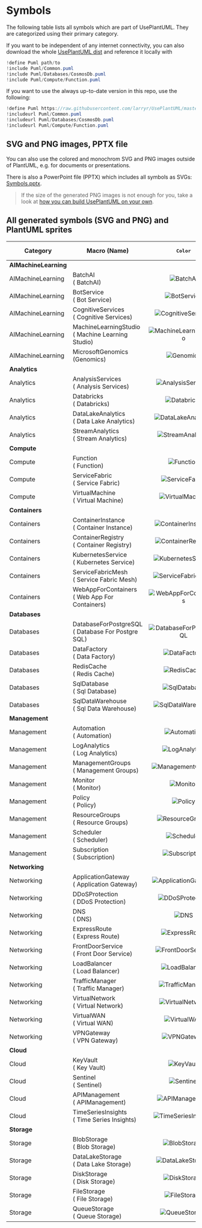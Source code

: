 #  Symbols

The following table lists all symbols which are part of UsePlantUML.
They are categorized using their primary category.

If you want to be independent of any internet connectivity, you can also download the whole [UsePlantUML dist](dist/) and reference it locally with

```c#
!define Puml path/to
!include Puml/Common.puml
!include Puml/Databases/CosmosDb.puml
!include Puml/Compute/Function.puml
```

If you want to use the always up-to-date version in this repo, use the following:

```c#
!define Puml https://raw.githubusercontent.com/larryr/UsePlantUML/master/dist
!includeurl Puml/Common.puml
!includeurl Puml/Databases/CosmosDb.puml
!includeurl Puml/Compute/Function.puml
```

## SVG and PNG images, PPTX file

You can also use the colored and monochrom SVG and PNG images outside of PlantUML, e.g. for documents or presentations.

There is also a PowerPoint file (PPTX) which includes all  symbols as SVGs: [Symbols.pptx](dist/Symbols.pptx?raw=true).

> If the size of the generated PNG images is not enough for you, take a look at [how you can build UsePlantUML on your own](scripts/README.md).

## All generated  symbols (SVG and PNG) and PlantUML sprites

Category | Macro (Name) | <pre>Color</pre> | <pre>Mono </pre> | Url
  ---    |  ---  | :---:  | :---: | ---
**AIMachineLearning** | | | | **AIMachineLearning/all.puml**
AIMachineLearning | BatchAI </br> ( BatchAI) | ![BatchAI](dist/AIMachineLearning/BatchAI.png?raw=true) | ![BatchAI](dist/AIMachineLearning/BatchAI-m.png?raw=true) | AIMachineLearning/BatchAI.puml
AIMachineLearning | BotService </br> ( Bot Service) | ![BotService](dist/AIMachineLearning/BotService.png?raw=true) | ![BotService](dist/AIMachineLearning/BotService-m.png?raw=true) | AIMachineLearning/BotService.puml
AIMachineLearning | CognitiveServices </br> ( Cognitive Services) | ![CognitiveServices](dist/AIMachineLearning/CognitiveServices.png?raw=true) | ![CognitiveServices](dist/AIMachineLearning/CognitiveServices-m.png?raw=true) | AIMachineLearning/CognitiveServices.puml
AIMachineLearning | MachineLearningStudio </br> ( Machine Learning Studio) | ![MachineLearningStudio](dist/AIMachineLearning/MachineLearningStudio.png?raw=true) | ![MachineLearningStudio](dist/AIMachineLearning/MachineLearningStudio-m.png?raw=true) | AIMachineLearning/MachineLearningStudio.puml
AIMachineLearning | MicrosoftGenomics </br> (Genomics) | ![Genomics](dist/AIMachineLearning/Genomics.png?raw=true) | ![Genomics](dist/AIMachineLearning/Genomics-m.png?raw=true) | AIMachineLearning/MicrosoftGenomics.puml
**Analytics** | | | | **Analytics/all.puml**
Analytics | AnalysisServices </br> ( Analysis Services) | ![AnalysisServices](dist/Analytics/AnalysisServices.png?raw=true) | ![AnalysisServices](dist/Analytics/AnalysisServices-m.png?raw=true) | Analytics/AnalysisServices.puml
Analytics | Databricks </br> ( Databricks) | ![Databricks](dist/Analytics/Databricks.png?raw=true) | ![Databricks](dist/Analytics/Databricks-m.png?raw=true) | Analytics/Databricks.puml
Analytics | DataLakeAnalytics </br> ( Data Lake Analytics) | ![DataLakeAnalytics](dist/Analytics/DataLakeAnalytics.png?raw=true) | ![DataLakeAnalytics](dist/Analytics/DataLakeAnalytics-m.png?raw=true) | Analytics/DataLakeAnalytics.puml
Analytics | StreamAnalytics </br> ( Stream Analytics) | ![StreamAnalytics](dist/Analytics/StreamAnalytics.png?raw=true) | ![StreamAnalytics](dist/Analytics/StreamAnalytics-m.png?raw=true) | Analytics/StreamAnalytics.puml
**Compute** | | | | **Compute/all.puml**
Compute | Function </br> ( Function) | ![Function](dist/Compute/Function.png?raw=true) | ![Function](dist/Compute/Function-m.png?raw=true) | Compute/Function.puml
Compute | ServiceFabric </br> ( Service Fabric) | ![ServiceFabric](dist/Compute/ServiceFabric.png?raw=true) | ![ServiceFabric](dist/Compute/ServiceFabric-m.png?raw=true) | Compute/ServiceFabric.puml
Compute | VirtualMachine </br> ( Virtual Machine) | ![VirtualMachine](dist/Compute/VirtualMachine.png?raw=true) | ![VirtualMachine](dist/Compute/VirtualMachine-m.png?raw=true) | Compute/VirtualMachine.puml
**Containers** | | | | **Containers/all.puml**
Containers | ContainerInstance </br> ( Container Instance) | ![ContainerInstance](dist/Containers/ContainerInstance.png?raw=true) | ![ContainerInstance](dist/Containers/ContainerInstance-m.png?raw=true) | Containers/ContainerInstance.puml
Containers | ContainerRegistry </br> ( Container Registry) | ![ContainerRegistry](dist/Containers/ContainerRegistry.png?raw=true) | ![ContainerRegistry](dist/Containers/ContainerRegistry-m.png?raw=true) | Containers/ContainerRegistry.puml
Containers | KubernetesService </br> ( Kubernetes Service) | ![KubernetesService](dist/Containers/KubernetesService.png?raw=true) | ![KubernetesService](dist/Containers/KubernetesService-m.png?raw=true) | Containers/KubernetesService.puml
Containers | ServiceFabricMesh </br> ( Service Fabric Mesh) | ![ServiceFabricMesh](dist/Containers/ServiceFabricMesh.png?raw=true) | ![ServiceFabricMesh](dist/Containers/ServiceFabricMesh-m.png?raw=true) | Containers/ServiceFabricMesh.puml
Containers | WebAppForContainers </br> ( Web App For Containers) | ![WebAppForContainers](dist/Containers/WebAppForContainers.png?raw=true) | ![WebAppForContainers](dist/Containers/WebAppForContainers-m.png?raw=true) | Containers/WebAppForContainers.puml
**Databases** | | | | **Databases/all.puml**
Databases | DatabaseForPostgreSQL </br> ( Database For Postgre SQL) | ![DatabaseForPostgreSQL](dist/Databases/DatabaseForPostgreSQL.png?raw=true) | ![DatabaseForPostgreSQL](dist/Databases/DatabaseForPostgreSQL-m.png?raw=true) | Databases/DatabaseForPostgreSQL.puml
Databases | DataFactory </br> ( Data Factory) | ![DataFactory](dist/Databases/DataFactory.png?raw=true) | ![DataFactory](dist/Databases/DataFactory-m.png?raw=true) | Databases/DataFactory.puml
Databases | RedisCache </br> ( Redis Cache) | ![RedisCache](dist/Databases/RedisCache.png?raw=true) | ![RedisCache](dist/Databases/RedisCache-m.png?raw=true) | Databases/RedisCache.puml
Databases | SqlDatabase </br> ( Sql Database) | ![SqlDatabase](dist/Databases/SqlDatabase.png?raw=true) | ![SqlDatabase](dist/Databases/SqlDatabase-m.png?raw=true) | Databases/SqlDatabase.puml
Databases | SqlDataWarehouse </br> ( Sql Data Warehouse) | ![SqlDataWarehouse](dist/Databases/SqlDataWarehouse.png?raw=true) | ![SqlDataWarehouse](dist/Databases/SqlDataWarehouse-m.png?raw=true) | Databases/SqlDataWarehouse.puml
**Management** | | | | **Management/all.puml**
Management | Automation </br> ( Automation) | ![Automation](dist/Management/Automation.png?raw=true) | ![Automation](dist/Management/Automation-m.png?raw=true) | Management/Automation.puml
Management | LogAnalytics </br> ( Log Analytics) | ![LogAnalytics](dist/Management/LogAnalytics.png?raw=true) | ![LogAnalytics](dist/Management/LogAnalytics-m.png?raw=true) | Management/LogAnalytics.puml
Management | ManagementGroups </br> ( Management Groups) | ![ManagementGroups](dist/Management/ManagementGroups.png?raw=true) | ![ManagementGroups](dist/Management/ManagementGroups-m.png?raw=true) | Management/ManagementGroups.puml
Management | Monitor </br> ( Monitor) | ![Monitor](dist/Management/Monitor.png?raw=true) | ![Monitor](dist/Management/Monitor-m.png?raw=true) | Management/Monitor.puml
Management | Policy </br> ( Policy) | ![Policy](dist/Management/Policy.png?raw=true) | ![Policy](dist/Management/Policy-m.png?raw=true) | Management/Policy.puml
Management | ResourceGroups </br> ( Resource Groups) | ![ResourceGroups](dist/Management/ResourceGroups.png?raw=true) | ![ResourceGroups](dist/Management/ResourceGroups-m.png?raw=true) | Management/ResourceGroups.puml
Management | Scheduler </br> ( Scheduler) | ![Scheduler](dist/Management/Scheduler.png?raw=true) | ![Scheduler](dist/Management/Scheduler-m.png?raw=true) | Management/Scheduler.puml
Management | Subscription </br> ( Subscription) | ![Subscription](dist/Management/Subscription.png?raw=true) | ![Subscription](dist/Management/Subscription-m.png?raw=true) | Management/Subscription.puml
**Networking** | | | | **Networking/all.puml**
Networking | ApplicationGateway </br> ( Application Gateway) | ![ApplicationGateway](dist/Networking/ApplicationGateway.png?raw=true) | ![ApplicationGateway](dist/Networking/ApplicationGateway-m.png?raw=true) | Networking/ApplicationGateway.puml
Networking | DDoSProtection </br> (  DDoS Protection) | ![DDoSProtection](dist/Networking/DDoSProtection.png?raw=true) | ![DDoSProtection](dist/Networking/DDoSProtection-m.png?raw=true) | Networking/DDoSProtection.puml
Networking | DNS </br> ( DNS) | ![DNS](dist/Networking/DNS.png?raw=true) | ![DNS](dist/Networking/DNS-m.png?raw=true) | Networking/DNS.puml
Networking | ExpressRoute </br> ( Express Route) | ![ExpressRoute](dist/Networking/ExpressRoute.png?raw=true) | ![ExpressRoute](dist/Networking/ExpressRoute-m.png?raw=true) | Networking/ExpressRoute.puml
Networking | FrontDoorService </br> ( Front Door Service) | ![FrontDoorService](dist/Networking/FrontDoorService.png?raw=true) | ![FrontDoorService](dist/Networking/FrontDoorService-m.png?raw=true) | Networking/FrontDoorService.puml
Networking | LoadBalancer </br> ( Load Balancer) | ![LoadBalancer](dist/Networking/LoadBalancer.png?raw=true) | ![LoadBalancer](dist/Networking/LoadBalancer-m.png?raw=true) | Networking/LoadBalancer.puml
Networking | TrafficManager </br> ( Traffic Manager) | ![TrafficManager](dist/Networking/TrafficManager.png?raw=true) | ![TrafficManager](dist/Networking/TrafficManager-m.png?raw=true) | Networking/TrafficManager.puml
Networking | VirtualNetwork </br> ( Virtual Network) | ![VirtualNetwork](dist/Networking/VirtualNetwork.png?raw=true) | ![VirtualNetwork](dist/Networking/VirtualNetwork-m.png?raw=true) | Networking/VirtualNetwork.puml
Networking | VirtualWAN </br> ( Virtual WAN) | ![VirtualWAN](dist/Networking/VirtualWAN.png?raw=true) | ![VirtualWAN](dist/Networking/VirtualWAN-m.png?raw=true) | Networking/VirtualWAN.puml
Networking | VPNGateway </br> ( VPN Gateway) | ![VPNGateway](dist/Networking/VPNGateway.png?raw=true) | ![VPNGateway](dist/Networking/VPNGateway-m.png?raw=true) | Networking/VPNGateway.puml
**Cloud** | | | | **Cloud/all.puml**
Cloud | KeyVault </br> ( Key Vault) | ![KeyVault](dist/Cloud/KeyVault.png?raw=true) | ![KeyVault](dist/Cloud/KeyVault-m.png?raw=true) | Cloud/KeyVault.puml
Cloud | Sentinel </br> ( Sentinel) | ![Sentinel](dist/Cloud/Sentinel.png?raw=true) | ![Sentinel](dist/Cloud/Sentinel-m.png?raw=true) | Cloud/Sentinel.puml
Cloud | APIManagement </br> ( APIManagement) | ![APIManagement](dist/Cloud/APIManagement.png?raw=true) | ![APIManagement](dist/Cloud/APIManagement-m.png?raw=true) | Cloud/APIManagement.puml
Cloud | TimeSeriesInsights </br> ( Time Series Insights) | ![TimeSeriesInsights](dist/Cloud/TimeSeriesInsights.png?raw=true) | ![TimeSeriesInsights](dist/Cloud/TimeSeriesInsights-m.png?raw=true) | Cloud/TimeSeriesInsights.puml
**Storage** | | | | **Storage/all.puml**
Storage | BlobStorage </br> ( Blob Storage) | ![BlobStorage](dist/Storage/BlobStorage.png?raw=true) | ![BlobStorage](dist/Storage/BlobStorage-m.png?raw=true) | Storage/BlobStorage.puml
Storage | DataLakeStorage </br> ( Data Lake Storage) | ![DataLakeStorage](dist/Storage/DataLakeStorage.png?raw=true) | ![DataLakeStorage](dist/Storage/DataLakeStorage-m.png?raw=true) | Storage/DataLakeStorage.puml
Storage | DiskStorage </br> ( Disk Storage) | ![DiskStorage](dist/Storage/DiskStorage.png?raw=true) | ![DiskStorage](dist/Storage/DiskStorage-m.png?raw=true) | Storage/DiskStorage.puml
Storage | FileStorage </br> ( File Storage) | ![FileStorage](dist/Storage/FileStorage.png?raw=true) | ![FileStorage](dist/Storage/FileStorage-m.png?raw=true) | Storage/FileStorage.puml
Storage | QueueStorage </br> ( Queue Storage) | ![QueueStorage](dist/Storage/QueueStorage.png?raw=true) | ![QueueStorage](dist/Storage/QueueStorage-m.png?raw=true) | Storage/QueueStorage.puml
